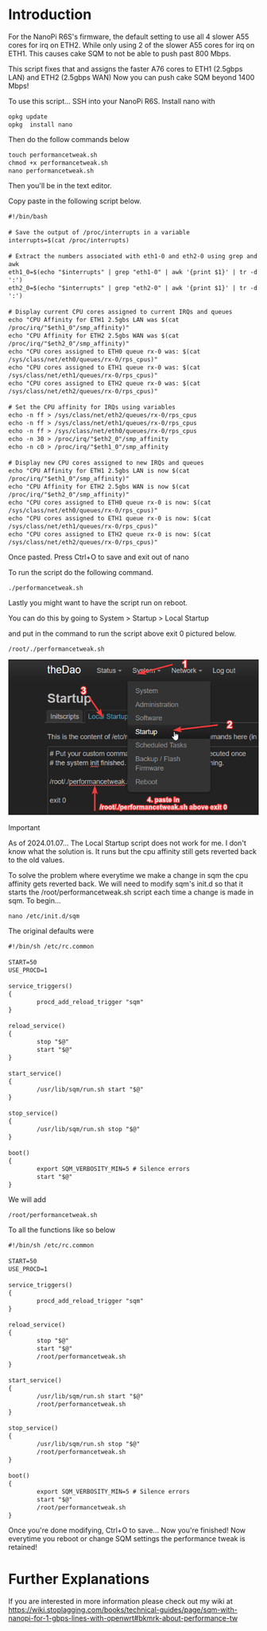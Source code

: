 # Introduction
For the NanoPi R6S's firmware, the default setting to use all 4 slower A55 cores for irq on ETH2. While only using 2 of the slower A55 cores for irq on ETH1.
This causes cake SQM to not be able to push past 800 Mbps.

This script fixes that and assigns the faster A76 cores to ETH1 (2.5gbps LAN) and ETH2 (2.5gbps WAN)
Now you can push cake SQM beyond 1400 Mbps!


To use this script... SSH into your NanoPi R6S. Install nano with

```
opkg update
opkg  install nano
```

Then do the follow commands below

```
touch performancetweak.sh
chmod +x performancetweak.sh
nano performancetweak.sh
```

Then you'll be in the text editor.

Copy paste in the following script below.

```
#!/bin/bash

# Save the output of /proc/interrupts in a variable
interrupts=$(cat /proc/interrupts)

# Extract the numbers associated with eth1-0 and eth2-0 using grep and awk
eth1_0=$(echo "$interrupts" | grep "eth1-0" | awk '{print $1}' | tr -d ':')
eth2_0=$(echo "$interrupts" | grep "eth2-0" | awk '{print $1}' | tr -d ':')

# Display current CPU cores assigned to current IRQs and queues
echo "CPU Affinity for ETH1 2.5gbs LAN was $(cat /proc/irq/"$eth1_0"/smp_affinity)"
echo "CPU Affinity for ETH2 2.5gbs WAN was $(cat /proc/irq/"$eth2_0"/smp_affinity)"
echo "CPU cores assigned to ETH0 queue rx-0 was: $(cat /sys/class/net/eth0/queues/rx-0/rps_cpus)"
echo "CPU cores assigned to ETH1 queue rx-0 was: $(cat /sys/class/net/eth1/queues/rx-0/rps_cpus)"
echo "CPU cores assigned to ETH2 queue rx-0 was: $(cat /sys/class/net/eth2/queues/rx-0/rps_cpus)"

# Set the CPU affinity for IRQs using variables
echo -n ff > /sys/class/net/eth2/queues/rx-0/rps_cpus
echo -n ff > /sys/class/net/eth1/queues/rx-0/rps_cpus
echo -n ff > /sys/class/net/eth0/queues/rx-0/rps_cpus
echo -n 30 > /proc/irq/"$eth2_0"/smp_affinity
echo -n c0 > /proc/irq/"$eth1_0"/smp_affinity

# Display new CPU cores assigned to new IRQs and queues
echo "CPU Affinity for ETH1 2.5gbs LAN is now $(cat /proc/irq/"$eth1_0"/smp_affinity)"
echo "CPU Affinity for ETH2 2.5gbs WAN is now $(cat /proc/irq/"$eth2_0"/smp_affinity)"
echo "CPU cores assigned to ETH0 queue rx-0 is now: $(cat /sys/class/net/eth0/queues/rx-0/rps_cpus)"
echo "CPU cores assigned to ETH1 queue rx-0 is now: $(cat /sys/class/net/eth1/queues/rx-0/rps_cpus)"
echo "CPU cores assigned to ETH2 queue rx-0 is now: $(cat /sys/class/net/eth2/queues/rx-0/rps_cpus)"
```

Once pasted. Press Ctrl+O to save and exit out of nano

To run the script do the following command.
```
./performancetweak.sh
```

Lastly you might want to have the script run on reboot. 

You can do this by going to System > Startup > Local Startup

and put in the command to run the script above exit 0 pictured below.

```
/root/./performancetweak.sh
```

![Start script on boot](/AddingScriptToStartOnReboot.png?raw=true "Start script on boot")

> [!IMPORTANT]  
> As of 2024.01.07... The Local Startup script does not work for me. I don't know what the solution is. It runs but the cpu affinity still gets reverted back to the old values.

To solve the problem where everytime we make a change in sqm the cpu affinity gets reverted back.
We will need to modify sqm's init.d so that it starts the /root/performancetweak.sh script
each time a change is made in sqm. To begin...

```
nano /etc/init.d/sqm
```

The original defaults were

```
#!/bin/sh /etc/rc.common

START=50
USE_PROCD=1

service_triggers()
{
        procd_add_reload_trigger "sqm"
}

reload_service()
{
        stop "$@"
        start "$@"
}

start_service()
{
        /usr/lib/sqm/run.sh start "$@"
}

stop_service()
{
        /usr/lib/sqm/run.sh stop "$@"
}

boot()
{
        export SQM_VERBOSITY_MIN=5 # Silence errors
        start "$@"
}
```

We will add 

```
/root/performancetweak.sh
```

To all the functions like so below

```
#!/bin/sh /etc/rc.common

START=50
USE_PROCD=1

service_triggers()
{
        procd_add_reload_trigger "sqm"
}

reload_service()
{
        stop "$@"
        start "$@"
        /root/performancetweak.sh
}

start_service()
{
        /usr/lib/sqm/run.sh start "$@"
        /root/performancetweak.sh
}

stop_service()
{
        /usr/lib/sqm/run.sh stop "$@"
        /root/performancetweak.sh
}

boot()
{
        export SQM_VERBOSITY_MIN=5 # Silence errors
        start "$@"
        /root/performancetweak.sh
}
```

Once you're done modifying, Ctrl+O to save... Now you're finished! Now everytime you reboot or change SQM settings the performance tweak is retained!

# Further Explanations
If you are interested in more information please check out my wiki at https://wiki.stoplagging.com/books/technical-guides/page/sqm-with-nanopi-for-1-gbps-lines-with-openwrt#bkmrk-about-performance-tw
